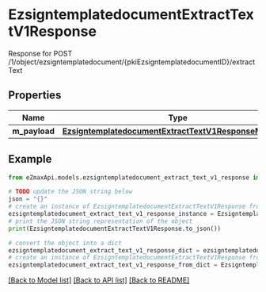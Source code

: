 # EzsigntemplatedocumentExtractTextV1Response

Response for POST /1/object/ezsigntemplatedocument/{pkiEzsigntemplatedocumentID}/extractText

## Properties

Name | Type | Description | Notes
------------ | ------------- | ------------- | -------------
**m_payload** | [**EzsigntemplatedocumentExtractTextV1ResponseMPayload**](EzsigntemplatedocumentExtractTextV1ResponseMPayload.md) |  | 

## Example

```python
from eZmaxApi.models.ezsigntemplatedocument_extract_text_v1_response import EzsigntemplatedocumentExtractTextV1Response

# TODO update the JSON string below
json = "{}"
# create an instance of EzsigntemplatedocumentExtractTextV1Response from a JSON string
ezsigntemplatedocument_extract_text_v1_response_instance = EzsigntemplatedocumentExtractTextV1Response.from_json(json)
# print the JSON string representation of the object
print(EzsigntemplatedocumentExtractTextV1Response.to_json())

# convert the object into a dict
ezsigntemplatedocument_extract_text_v1_response_dict = ezsigntemplatedocument_extract_text_v1_response_instance.to_dict()
# create an instance of EzsigntemplatedocumentExtractTextV1Response from a dict
ezsigntemplatedocument_extract_text_v1_response_from_dict = EzsigntemplatedocumentExtractTextV1Response.from_dict(ezsigntemplatedocument_extract_text_v1_response_dict)
```
[[Back to Model list]](../README.md#documentation-for-models) [[Back to API list]](../README.md#documentation-for-api-endpoints) [[Back to README]](../README.md)


